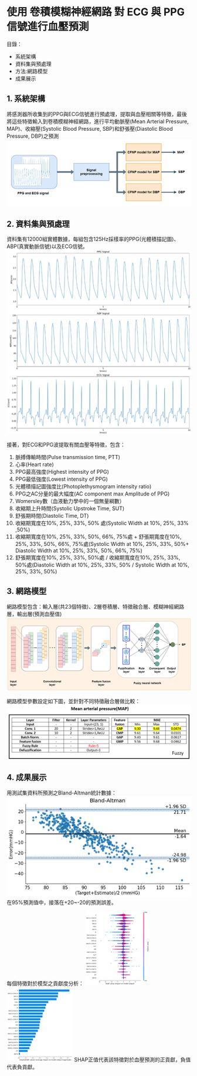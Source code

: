 # 使用 卷積模糊神經網路 對 ECG 與 PPG 信號進行血壓預測

目錄：
- 系統架構
- 資料集與預處理
- 方法:網路模型
- 成果展示

## 1. 系統架構
將感測器所收集到的PPG與ECG信號進行預處理，提取與血壓相關等特徵，最後將這些特徵輸入到卷積模糊神經網路，進行平均動脈壓(Mean Arterial Pressure, MAP)、收縮壓(Systolic Blood Pressure, SBP)和舒張壓(Diastolic Blood Pressure, DBP)之預測
![image](https://github.com/Slaung/Blood-Pressure-Estimation-CFNP/blob/main/Figure1.png)

## 2. 資料集與預處理
資料集有12000組實體數據，每組包含125Hz採樣率的PPG(光體積描記圖)、ABP(真實動脈信號)以及ECG信號。
![image](https://github.com/Slaung/Blood-Pressure-Estimation-CFNP/blob/main/Figure3.png)

接著，對ECG和PPG波提取有關血壓等特徵，包含：
1. 脈搏傳輸時間(Pulse transmission time, PTT)
2. 心率(Heart rate)
3. PPG最高強度(Highest intensity of PPG)
4. PPG最低強度(Lowest intensity of PPG)
5. 光體積描記圖強度比(Photoplethysmogram intensity ratio)
6. PPG之AC分量的最大幅度(AC component max Amplitude of PPG)
7. Womersley數（血液動力學中的一個無量綱數）
8. 收縮期上升時間(Systolic Upstroke Time, SUT)
9. 舒張期時間(Diastolic Time, DT)
10. 收縮期寬度在10%, 25%, 33%, 50% 處(Systolic Width at 10%, 25%, 33% ,50%)
11. 收縮期寬度在10%, 25%, 33%, 50%, 66%, 75%處 + 舒張期寬度在10%, 25%, 33%, 50%, 66%, 75%處(Systolic Width at 10%, 25%, 33%, 50%+ Diastolic Width at 10%, 25%, 33%, 50%, 66%, 75%)
12. 舒張期寬度在10%, 25%, 33%, 50%處 / 收縮期寬度在10%, 25%, 33%, 50%處(Diastolic Width at 10%, 25%, 33%, 50% / Systolic Width at 10%, 25%, 33%, 50%)

## 3. 網路模型
網路模型包含：輸入層(共23個特徵)、2層卷積層、特徵融合層、模糊神經網路層，輸出層(預測血壓值)
![image](https://github.com/Slaung/Blood-Pressure-Estimation-CFNP/blob/main/Figure2.png)

網路模型參數設定如下圖，並針對不同特徵融合層做比較：
![image](https://github.com/Slaung/Blood-Pressure-Estimation-CFNP/blob/main/Figure7.png)

## 4. 成果展示
用測試集資料所預測之Bland-Altman統計數據：
![image](https://github.com/Slaung/Blood-Pressure-Estimation-CFNP/blob/main/Figure4.png)
在95%預測值中，接落在+20~-20的預測誤差。

每個特徵對於模型之貢獻度分析：
![image](https://github.com/Slaung/Blood-Pressure-Estimation-CFNP/blob/main/Figure8.png)
![image](https://github.com/Slaung/Blood-Pressure-Estimation-CFNP/blob/main/Figure9.png)
SHAP正值代表該特徵對於血壓預測的正貢獻，負值代表負貢獻。
